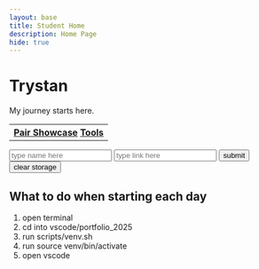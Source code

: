 ```yaml
---
layout: base
title: Student Home 
description: Home Page
hide: true
---
```

# Trystan
My journey starts here.

<table>
<tbody><tr id="linkTablePlaceInto">
    <th>
        <a href="/CSA1/pair/showcase">Pair Showcase</a>
         <a href="/CSA1/tools">Tools</a>
    </th>
</tr>
</tbody></table>
<div>
    <input type="text" placeholder="type name here" id="linkTableInputField">
    <input type="text" placeholder="type link here" id="linkTableInputField2">
    <button id="linkTableSubmitButton">submit</button>
    <button id="clearStorage">clear storage</button>
</div>
<script>
var linkTablePlaceInto = document.getElementById("linkTablePlaceInto");
var linkTableInputField = document.getElementById("linkTableInputField");
var linkTableInputField2 = document.getElementById("linkTableInputField2");
var linkTableSubmitButton = document.getElementById("linkTableSubmitButton");
var clearStorageButton = document.getElementById("clearStorage");
var links = localStorage.getItem("links");
var links1 = localStorage.getItem("links");
if(!links){links=[""]; localStorage.setItem("links","")};
if(typeof links != "object"){
    links = links.split(",");
    for(let i = 0; i< links.length; i++){
        console.log(links[i].toString())
        links[i] = links[i].split("~");
        if(links[i][0] == ""){continue;}
        var newLink = document.createElement("a");
        newLink.href = links[i][1];
        newLink.innerText = links[i][0];
        var tableHeader = document.createElement("th");
        tableHeader.append(newLink);
        linkTablePlaceInto.append(tableHeader);
    };
}
linkTableSubmitButton.addEventListener("click",()=>{
    var name = linkTableInputField.value;
    var link = linkTableInputField2.value;
    var newLink = document.createElement("a");
    if (!(name.includes(",")||name.includes("~"))){
    newLink.href = link;
    newLink.innerText = name;
    var tableHeader = document.createElement("th");
    tableHeader.append(newLink);
    linkTablePlaceInto.append(tableHeader);
    links1 = links1 + ","+name+"~"+link;
    localStorage.setItem("links",links1);
    }
});
clearStorage.addEventListener("click",()=>{
    localStorage.removeItem("links");
    window.location.reload();
});
</script>

## What to do when starting each day
1. open terminal
2. cd into vscode/portfolio_2025
3. run scripts/venv.sh
4. run source venv/bin/activate
5. open vscode
